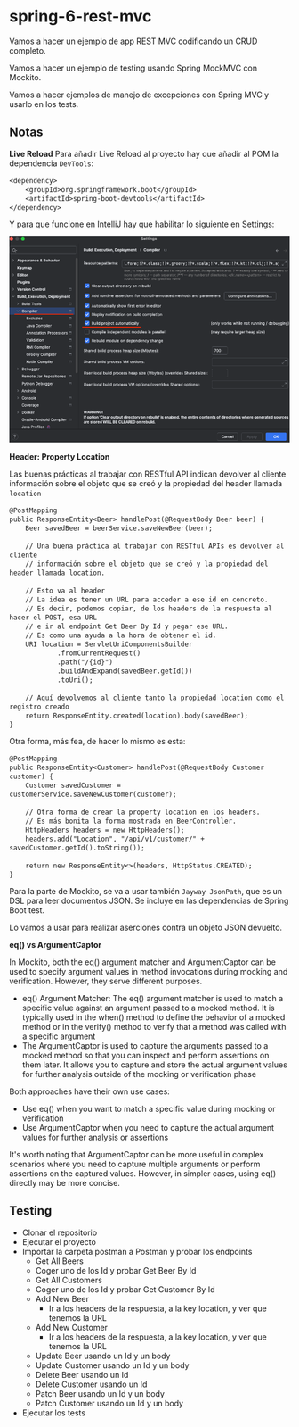 # spring-6-rest-mvc

Vamos a hacer un ejemplo de app REST MVC codificando un CRUD completo.

Vamos a hacer un ejemplo de testing usando Spring MockMVC con Mockito.

Vamos a hacer ejemplos de manejo de excepciones con Spring MVC y usarlo en los tests.

## Notas

**Live Reload**
Para añadir Live Reload al proyecto hay que añadir al POM la dependencia `DevTools`:

```
<dependency>
    <groupId>org.springframework.boot</groupId>
    <artifactId>spring-boot-devtools</artifactId>
</dependency>
```

Y para que funcione en IntelliJ hay que habilitar lo siguiente en Settings:

![alt DevTools](../images/03-DevTools.png)

**Header: Property Location**

Las buenas prácticas al trabajar con RESTful API indican devolver al cliente información sobre el objeto que se creó y la propiedad del header llamada `location` 

```
@PostMapping
public ResponseEntity<Beer> handlePost(@RequestBody Beer beer) {
    Beer savedBeer = beerService.saveNewBeer(beer);

    // Una buena práctica al trabajar con RESTful APIs es devolver al cliente
    // información sobre el objeto que se creó y la propiedad del header llamada location.

    // Esto va al header
    // La idea es tener un URL para acceder a ese id en concreto.
    // Es decir, podemos copiar, de los headers de la respuesta al hacer el POST, esa URL
    // e ir al endpoint Get Beer By Id y pegar ese URL.
    // Es como una ayuda a la hora de obtener el id.
    URI location = ServletUriComponentsBuilder
            .fromCurrentRequest()
            .path("/{id}")
            .buildAndExpand(savedBeer.getId())
            .toUri();

    // Aquí devolvemos al cliente tanto la propiedad location como el registro creado
    return ResponseEntity.created(location).body(savedBeer);
}
```

Otra forma, más fea, de hacer lo mismo es esta:

```
@PostMapping
public ResponseEntity<Customer> handlePost(@RequestBody Customer customer) {
    Customer savedCustomer = customerService.saveNewCustomer(customer);

    // Otra forma de crear la property location en los headers.
    // Es más bonita la forma mostrada en BeerController.
    HttpHeaders headers = new HttpHeaders();
    headers.add("Location", "/api/v1/customer/" + savedCustomer.getId().toString());

    return new ResponseEntity<>(headers, HttpStatus.CREATED);
}
```

Para la parte de Mockito, se va a usar también `Jayway JsonPath`, que es un DSL para leer documentos JSON. Se incluye en las dependencias de Spring Boot test.

Lo vamos a usar para realizar aserciones contra un objeto JSON devuelto.

**eq() vs ArgumentCaptor**

In Mockito, both the eq() argument matcher and ArgumentCaptor can be used to specify argument values in method invocations during mocking and verification. However, they serve different purposes.

- eq() Argument Matcher: The eq() argument matcher is used to match a specific value against an argument passed to a mocked method. It is typically used in the when() method to define the behavior of a mocked method or in the verify() method to verify that a method was called with a specific argument
- The ArgumentCaptor is used to capture the arguments passed to a mocked method so that you can inspect and perform assertions on them later. It allows you to capture and store the actual argument values for further analysis outside of the mocking or verification phase

Both approaches have their own use cases:

- Use eq() when you want to match a specific value during mocking or verification
- Use ArgumentCaptor when you need to capture the actual argument values for further analysis or assertions

It's worth noting that ArgumentCaptor can be more useful in complex scenarios where you need to capture multiple arguments or perform assertions on the captured values. However, in simpler cases, using eq() directly may be more concise.

## Testing

- Clonar el repositorio
- Ejecutar el proyecto
- Importar la carpeta postman a Postman y probar los endpoints
  - Get All Beers
  - Coger uno de los Id y probar Get Beer By Id
  - Get All Customers
  - Coger uno de los Id y probar Get Customer By Id
  - Add New Beer
    - Ir a los headers de la respuesta, a la key location, y ver que tenemos la URL
  - Add New Customer
    - Ir a los headers de la respuesta, a la key location, y ver que tenemos la URL
  - Update Beer usando un Id y un body
  - Update Customer usando un Id y un body
  - Delete Beer usando un Id
  - Delete Customer usando un Id
  - Patch Beer usando un Id y un body
  - Patch Customer usando un Id y un body
- Ejecutar los tests